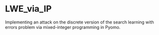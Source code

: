 # LWE_via_IP
Implementing an attack on the discrete version of the search learning with errors problem via mixed-integer programming in Pyomo.
